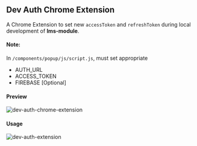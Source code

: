 ## Dev Auth Chrome Extension

A Chrome Extension to set new `accessToken` and `refreshToken` during local development of **lms-module**.  

#### Note:
In `/components/popup/js/script.js`, must set appropriate

- AUTH_URL
- ACCESS_TOKEN
- FIREBASE [Optional] 


#### Preview
![dev-auth-chrome-extension](https://user-images.githubusercontent.com/25634165/114313667-1c858e80-9b17-11eb-8b71-a70c1fd6b3d3.png)

#### Usage
![dev-auth-extension](https://user-images.githubusercontent.com/25634165/114313756-843bd980-9b17-11eb-9412-87ffbd5b0c50.gif)

